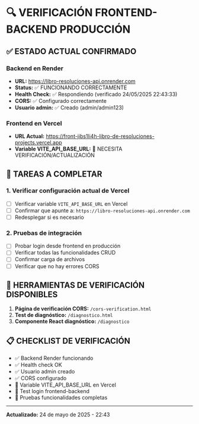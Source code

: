 # 🔍 VERIFICACIÓN FRONTEND-BACKEND PRODUCCIÓN

## ✅ ESTADO ACTUAL CONFIRMADO

### Backend en Render
- **URL:** https://libro-resoluciones-api.onrender.com
- **Status:** ✅ FUNCIONANDO CORRECTAMENTE
- **Health Check:** ✅ Respondiendo (verificado 24/05/2025 22:43:33)
- **CORS:** ✅ Configurado correctamente
- **Usuario admin:** ✅ Creado (admin/admin123)

### Frontend en Vercel
- **URL Actual:** https://front-jibs1li4h-libro-de-resoluciones-projects.vercel.app
- **Variable VITE_API_BASE_URL:** 🔄 NECESITA VERIFICACIÓN/ACTUALIZACIÓN

## 🎯 TAREAS A COMPLETAR

### 1. Verificar configuración actual de Vercel
- [ ] Verificar variable `VITE_API_BASE_URL` en Vercel
- [ ] Confirmar que apunte a: `https://libro-resoluciones-api.onrender.com`
- [ ] Redesplegar si es necesario

### 2. Pruebas de integración
- [ ] Probar login desde frontend en producción
- [ ] Verificar todas las funcionalidades CRUD
- [ ] Confirmar carga de archivos
- [ ] Verificar que no hay errores CORS

## 🧪 HERRAMIENTAS DE VERIFICACIÓN DISPONIBLES

1. **Página de verificación CORS:** `/cors-verification.html`
2. **Test de diagnóstico:** `/diagnostico.html`
3. **Componente React diagnóstico:** `/diagnostico`

## 📋 CHECKLIST DE VERIFICACIÓN

- ✅ Backend Render funcionando
- ✅ Health check OK
- ✅ Usuario admin creado
- ✅ CORS configurado
- 🔄 Variable VITE_API_BASE_URL en Vercel
- 🔄 Test login frontend-backend
- 🔄 Pruebas funcionalidades completas

---
**Actualizado:** 24 de mayo de 2025 - 22:43
